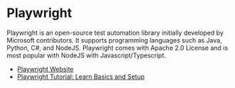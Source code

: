 # Playwright

Playwright is an open-source test automation library initially developed by Microsoft contributors. It supports programming languages such as Java, Python, C#, and NodeJS. Playwright comes with Apache 2.0 License and is most popular with NodeJS with Javascript/Typescript.

- [Playwright Website](https://playwright.dev/)
- [Playwright Tutorial: Learn Basics and Setup](https://www.browserstack.com/guide/playwright-tutorial)